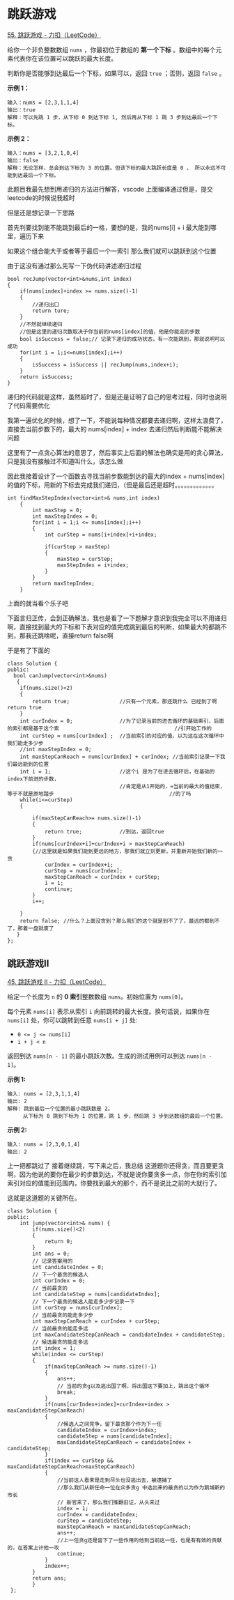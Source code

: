 # 跳跃游戏

[55. 跳跃游戏 - 力扣（LeetCode）](https://leetcode.cn/problems/jump-game/description/?envType=study-plan-v2&envId=top-interview-150)

给你一个非负整数数组 `nums` ，你最初位于数组的 **第一个下标** 。数组中的每个元素代表你在该位置可以跳跃的最大长度。

判断你是否能够到达最后一个下标，如果可以，返回 `true` ；否则，返回 `false` 。

 

**示例 1：**

```
输入：nums = [2,3,1,1,4]
输出：true
解释：可以先跳 1 步，从下标 0 到达下标 1, 然后再从下标 1 跳 3 步到达最后一个下标。
```

**示例 2：**

```
输入：nums = [3,2,1,0,4]
输出：false
解释：无论怎样，总会到达下标为 3 的位置。但该下标的最大跳跃长度是 0 ， 所以永远不可能到达最后一个下标。
```

此题目我最先想到用递归的方法进行解答，vscode 上面编译通过但是，提交leetcode的时候说我超时

但是还是想记录一下思路

首先判要找到能不能跳到最后的一格，要想的是，我的nums[i] + i 最大能到哪里，遍历下来

如果这个组合能大于或者等于最后一个一索引 那么我们就可以跳跃到这个位置

由于这没有通过那么先写一下伪代码讲述递归过程

```
bool recJump(vector<int>&nums,int index)
{
	if(nums[index]+index >= nums.size()-1)
	{
		//递归出口
		return ture;
	}
	//不然就继续递归
	//但是这里的递归次数取决于你当前的nums[index]的值，他是你能走的步数
	bool isSuccess = false;// 记录下递归的成功状态，有一次能跳到，那就说明可以成功
	for(int i = 1;i<=nums[index];i++)
	{
		isSuccess = isSuccess || recJump(nums,index+i);
	}
	return isSuccess;
}
```

递归的代码就是这样，虽然超时了，但是还是证明了自己的思考过程，同时也说明了代码需要优化

我第一遍优化的时候，想了一下，不能说每种情况都要去递归啊，这样太浪费了，直接去当前步数下的，最大的 nums[index] + index 去递归然后判断能不能解决问题

这里有了一点贪心算法的意思了，然后事实上后面的解法也确实是用的贪心算法，只是我没有接触过不知道叫什么，该怎么做

因此我接着设计了一个函数去寻找当前步数能到达的最大的index + nums[index]的值的下标，用新的下标去完成我们递归，（但是最后还是超时。。。。。。。。。。。。。

```
int findMaxStepIndex(vector<int>& nums,int index)
    {
        int maxStep = 0;
        int maxStepIndex = 0;
        for(int i = 1;i <= nums[index];i++)
        {
            int curStep = nums[i+index]+i+index;

            if(curStep > maxStep)
            {
                maxStep = curStep;
                maxStepIndex = i+index;
            }
        }
        return maxStepIndex;
    }
```

上面的就当看个乐子吧

下面言归正传，会到正确解法，我也是看了一下题解才意识到我完全可以不用递归啊，直接找到最大的下标和下表对应的值完成跳到最后的判断，如果最大的都跳不到，那我还跳啥呢，直接return false啊

于是有了下面的

```
class Solution {
public:
  bool canJump(vector<int>&nums)
   {
    if(nums.size()<2)
    {
        return true;				//只有一个元素，那还跳什么 已经到了啊 return true
    }
    int curIndex = 0;				//为了记录当前的进去循环的基础索引，后面的索引都是基于这个索										//引开始工作的
    int curStep = nums[curIndex] ;	//当前索引的对应的值，以为这在这次循环中我们能走多少步
    //int maxStepIndex = 0;
    int maxStepCanReach = nums[curIndex] + curIndex; //当前索引记录一下我们最远能到的位置
    int i = 1;						//这个i 是为了在进去循环后，在基础的index下前进的步数，
    								//肯定是从1开始的，=当前的最大的值结束，等于不就是原地踏步										//的了吗
    while(i<=curStep)
    {

        if(maxStepCanReach>= nums.size()-1)
        {
            return true;			//到达，返回true
        }
        if(nums[curIndex+i]+curIndex+i > maxStepCanReach)	
        {//这里就是如果我们能到更远的地方，那我们就立刻更新，并重新开始我们新的一贪
            curIndex = curIndex+i;
            curStep = nums[curIndex];
            maxStepCanReach = curIndex + curStep;
            i = 1;
            continue;
        }
        i++;

    }
    return false; //什么？上面没贪到？那么我们的这个就是到不了了，最远的都到不了，那着一盘就废了
   }
};
```

## 跳跃游戏II

[45. 跳跃游戏 II - 力扣（LeetCode）](https://leetcode.cn/problems/jump-game-ii/description/?envType=study-plan-v2&envId=top-interview-150)

给定一个长度为 `n` 的 **0 索引**整数数组 `nums`。初始位置为 `nums[0]`。

每个元素 `nums[i]` 表示从索引 `i` 向前跳转的最大长度。换句话说，如果你在 `nums[i]` 处，你可以跳转到任意 `nums[i + j]` 处:

- `0 <= j <= nums[i]` 
- `i + j < n`

返回到达 `nums[n - 1]` 的最小跳跃次数。生成的测试用例可以到达 `nums[n - 1]`。

 

**示例 1:**

```
输入: nums = [2,3,1,1,4]
输出: 2
解释: 跳到最后一个位置的最小跳跃数是 2。
     从下标为 0 跳到下标为 1 的位置，跳 1 步，然后跳 3 步到达数组的最后一个位置。
```

**示例 2:**

```
输入: nums = [2,3,0,1,4]
输出: 2
```

上一把都跳过了 接着继续跳，写下来之后，我总结 这道题你还得贪，而且要更贪啊，因为他说的要你在最少的步数到达，不就是说你要贪多一点，你在你的索引加索引对应的值能到范围内，你要找到最大的那个，而不是说比之前的大就行了。

这就是这道题的关键所在。

```
class Solution {
public:
    int jump(vector<int>& nums) {
        if(nums.size()<2)
        {
            return 0;
        }
        int ans = 0;
        // 记录答案用的
        int candidateIndex = 0;
        // 下一个最贪的候选人
        int curIndex = 0;
        // 当前最贪的
        int candidateStep = nums[candidateIndex];
        // 下一个最贪的候选人能走多少步记录一下
        int curStep = nums[curIndex];
        // 当前最贪的能走多少步
        int maxStepCanReach = curIndex + curStep;
        // 当前最贪的能走多远
        int maxCandidateStepCanReach = candidateIndex + candidateStep;
        // 候选最贪的能走多远
        int index = 1;
        while(index <= curStep)
        {
            if(maxStepCanReach >= nums.size()-1)
            {
                ans++;
                // 当前的贪g以及逃出国了啊，将出国这下要加上，跳出这个循环
                break;
            }
            if(nums[curIndex+index]+curIndex+index > maxCandidateStepCanReach)
            {
            	//候选人之间竞争，留下最贪那个作为下一任
                candidateIndex = curIndex+index;
                candidateStep = nums[candidateIndex];
                maxCandidateStepCanReach = candidateIndex + candidateStep;
            }
            if(index == curStep && maxCandidateStepCanReach>maxStepCanReach)
            {
            	//当前这人看来是走到尽头也没逃出去，被逮捕了
            	//那么我们从新任命一位在众多贪g 中选出来的最贪的以为作为鹅城新的市长
            	// 新官来了，那么我们推翻旧证，从头来过
                index = 1;
                curIndex = candidateIndex;
                curStep = candidateStep;
                maxStepCanReach = maxCandidateStepCanReach;
                ans++;
                //上一任贪g还是留下了一些作用的他到当前这一任，也是有有效的贡献的，在答案上计他一攻
                continue;
            }
            index++;
        }
        return ans;
        }
 };
```

